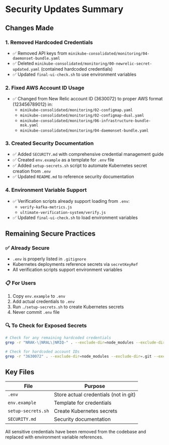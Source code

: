 # Security Updates Summary

## Changes Made

### 1. Removed Hardcoded Credentials
- ✅ Removed API keys from `minikube-consolidated/monitoring/04-daemonset-bundle.yaml`
- ✅ Deleted `minikube-consolidated/monitoring/00-newrelic-secret-updated.yaml` (contained hardcoded credentials)
- ✅ Updated `final-ui-check.sh` to use environment variables

### 2. Fixed AWS Account ID Usage
- ✅ Changed from New Relic account ID (3630072) to proper AWS format (123456789012) in:
  - `minikube-consolidated/monitoring/02-configmap.yaml`
  - `minikube-consolidated/monitoring/02-configmap-dual.yaml`
  - `minikube-consolidated/monitoring/06-infrastructure-bundle-msk.yaml`
  - `minikube-consolidated/monitoring/04-daemonset-bundle.yaml`

### 3. Created Security Documentation
- ✅ Added `SECURITY.md` with comprehensive credential management guide
- ✅ Created `env.example` as a template for `.env` file
- ✅ Added `setup-secrets.sh` script to automate Kubernetes secret creation from `.env`
- ✅ Updated `README.md` to reference security documentation

### 4. Environment Variable Support
- ✅ Verification scripts already support loading from `.env`:
  - `verify-kafka-metrics.js`
  - `ultimate-verification-system/verify.js`
- ✅ Updated `final-ui-check.sh` to load environment variables

## Remaining Secure Practices

### ✅ Already Secure
- `.env` is properly listed in `.gitignore`
- Kubernetes deployments reference secrets via `secretKeyRef`
- All verification scripts support environment variables

### 📋 For Users
1. Copy `env.example` to `.env`
2. Add actual credentials to `.env`
3. Run `./setup-secrets.sh` to create Kubernetes secrets
4. Never commit `.env` file

### 🔍 To Check for Exposed Secrets
```bash
# Check for any remaining hardcoded credentials
grep -r "NRAK-\|NRAL\|NRIQ-" . --exclude-dir=node_modules --exclude-dir=.git --exclude=.env

# Check for hardcoded account IDs
grep -r "3630072" . --exclude-dir=node_modules --exclude-dir=.git --exclude=.env
```

## Key Files

| File | Purpose |
|------|---------|
| `.env` | Store actual credentials (not in git) |
| `env.example` | Template for credentials |
| `setup-secrets.sh` | Create Kubernetes secrets |
| `SECURITY.md` | Security documentation |

All sensitive credentials have been removed from the codebase and replaced with environment variable references.